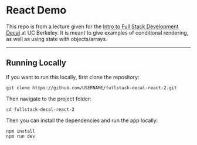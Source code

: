# React Demo
This repo is from a lecture given for the [Intro to Full Stack Development Decal](https://fullstackdecal.com) at UC Berkeley. It is meant to give examples of conditional rendering, as well as using state with objects/arrays.
___
## Running Locally
If you want to run this locally, first clone the repository:
```
git clone https://github.com/USERNAME/fullstack-decal-react-2.git
```
Then navigate to the project folder:
```
cd fullstack-decal-react-2
```
Then you can install the dependencies and run the app locally:
```
npm install
npm run dev
```

